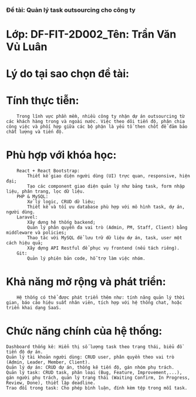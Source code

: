 
### Đề tài: Quản lý task outsourcing cho công ty
# Lớp: DF-FIT-2D002_Tên: Trần Văn Vủ Luân

# Lý do tại sao chọn đề tài:
#   Tính thực tiễn:
        Trong lĩnh vực phần mềm, nhiều công ty nhận dự án outsourcing từ các khách hàng trong và ngoài nước. Việc theo dõi tiến độ, phân chia công việc và phối hợp giữa các bộ phận là yếu tố then chốt để đảm bảo chất lượng và tiến độ.
#   Phù hợp với khóa học:
        React + React Bootstrap:
            Thiết kế giao diện người dùng (UI) trực quan, responsive, hiện đại;
            Tạo các component giao diện quản lý như bảng task, form nhập liệu, phân trang, lọc dữ liệu.
        PHP & MySQL:
            Xử lý logic, CRUD dữ liệu;
            Thiết kế và tối ưu database phù hợp với mô hình task, dự án, người dùng.
        Laravel:
            Xây dựng hệ thống backend;
            Quản lý phân quyền đa vai trò (Admin, PM, Staff, Client) bằng middleware và policies;
            Thao tác với MySQL để lưu trữ dữ liệu dự án, task, user một cách hiệu quả;
            Xây dựng API Restful để phục vụ frontend (nếu tách riêng).
        Git:
            Quản lý phiên bản code, hỗ trợ làm việc nhóm.
#   Khả năng mở rộng và phát triển:
        Hệ thống có thể được phát triển thêm như: tính năng quản lý thời gian, báo cáo hiệu suất nhân viên, tích hợp với hệ thống chat, hoặc triển khai dạng SaaS.

# Chức năng chính của hệ thống:
    Dashboard thống kê: Hiển thị số lượng task theo trạng thái, biểu đồ tiến độ dự án.
    Quản lý tài khoản người dùng: CRUD user, phân quyền theo vai trò (Admin, Leader, Member, Client).
    Quản lý dự án: CRUD dự án, thống kê tiến độ, gán nhóm phụ trách.
    Quản lý task: CRUD task, phân loại (Bug, Feature, Improvement,...), gán người phụ trách, quản lý trạng thái (Waiting Confirm, In Progress, Review, Done), thiết lập deadline.
    Trao đổi trong task: Cho phép bình luận, đính kèm tệp trong mỗi task.
